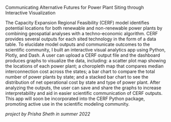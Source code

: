 Communicating Alternative Futures for Power Plant Siting through Interactive Visualization

The Capacity Expansion Regional Feasibility (CERF) model identifies potential locations for both renewable and non-renewable power plants by combining geospatial analyses with a techno-economic algorithm. CERF provides several outputs for each sited technology in the form of a data table. To elucidate model outputs and communicate outcomes to the scientific community, I built an interactive visual analytics app using Python, Plotly, and Dash. A user can upload a CERF output file and the dashboard produces graphs to visualize the data, including: a scatter plot map showing the locations of each power plant; a choropleth map that compares median interconnection cost across the states; a bar chart to compare the total number of power plants by state; and a stacked bar chart to see the distribution of net operational cost by state and type of power plant. After analyzing the outputs, the user can save and share the graphs to increase interpretability and aid in easier scientific communication of CERF outputs. This app will soon be incorporated into the CERF Python package, promoting active use in the scientific modeling community.

*project by Prisha Sheth in summer 2022*
